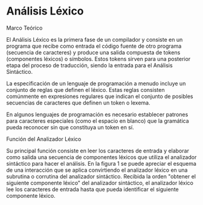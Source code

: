 # Análisis Léxico

Marco Teórico

El Análisis Léxico es la primera fase de un compilador y consiste en un programa que recibe como entrada el código fuente de otro programa (secuencia de caracteres) y produce una salida compuesta de tokens (componentes léxicos) o símbolos. Estos tokens sirven para una posterior etapa del proceso de traducción, siendo la entrada para el Análisis Sintáctico.

La especificación de un lenguaje de programación a menudo incluye un conjunto de reglas que definen el léxico. Estas reglas consisten comúnmente en expresiones regulares que indican el conjunto de posibles secuencias de caracteres que definen un token o lexema.

En algunos lenguajes de programación es necesario establecer patrones para caracteres especiales (como el espacio en blanco) que la gramática pueda reconocer sin que constituya un token en sí.

Función del Analizador Léxico

Su principal función consiste en leer los caracteres de entrada y elaborar como salida una secuencia de componentes léxicos que utiliza el analizador sintáctico para hacer el análisis. En la figura 1 se puede apreciar el esquema de una interacción que se aplica convirtiendo el analizador léxico en una subrutina o corrutina del analizador sintáctico. Recibida la orden "obtener el siguiente componente léxico" del analizador sintáctico, el analizador léxico lee los caracteres de entrada hasta que pueda identificar el siguiente componente léxico.


